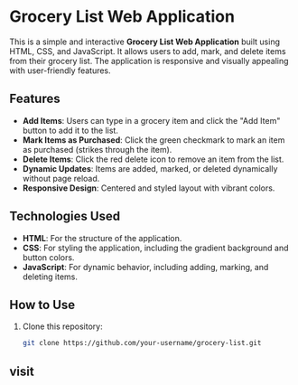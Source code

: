 # Grocery List Web Application

This is a simple and interactive **Grocery List Web Application** built using HTML, CSS, and JavaScript. It allows users to add, mark, and delete items from their grocery list. The application is responsive and visually appealing with user-friendly features.

## Features

- **Add Items**: Users can type in a grocery item and click the "Add Item" button to add it to the list.
- **Mark Items as Purchased**: Click the green checkmark to mark an item as purchased (strikes through the item).
- **Delete Items**: Click the red delete icon to remove an item from the list.
- **Dynamic Updates**: Items are added, marked, or deleted dynamically without page reload.
- **Responsive Design**: Centered and styled layout with vibrant colors.

## Technologies Used

- **HTML**: For the structure of the application.
- **CSS**: For styling the application, including the gradient background and button colors.
- **JavaScript**: For dynamic behavior, including adding, marking, and deleting items.

## How to Use

1. Clone this repository:
   ```bash
   git clone https://github.com/your-username/grocery-list.git
## visit
## 
